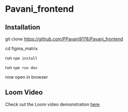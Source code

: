 # Pavani_frontend
## Installation 

git clone https://github.com/PPavani9178/Pavani_frontend

cd figma_matrix

run `npm install`

run `npm run dev`

now open in browser 

## Loom Video

Check out the Loom video demonstration [here](https://www.loom.com/share/5d63929cc74d4a699aef3fea31d4a007?sid=870776e4-240d-4af1-9f70-e667e9b5e911).
